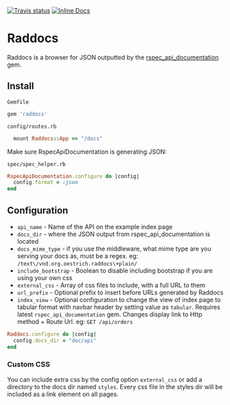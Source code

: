 [![Travis status](https://secure.travis-ci.org/smartlogic/raddocs.png)](https://secure.travis-ci.org/smartlogic/raddocs)
[![Inline Docs](http://inch-ci.org/github/smartlogic/raddocs.png)](http://inch-ci.org/github/smartlogic/raddocs)


# Raddocs

Raddocs is a browser for JSON outputted by the [rspec_api_documentation](http://github.com/zipmark/rspec_api_documentation) gem.

## Install

`Gemfile`
```ruby
gem 'raddocs'
```

`config/routes.rb`

```ruby
  mount Raddocs::App => "/docs"
```

Make sure RspecApiDocumentation is generating JSON:

`spec/spec_helper.rb`

```ruby
RspecApiDocumentation.configure do |config|
  config.format = :json
end
```


## Configuration
* `api_name` - Name of the API on the example index page
* `docs_dir` - where the JSON output from rspec_api_documentation is located
* `docs_mime_type` - if you use the middleware, what mime type are you serving your docs as, must be a regex. eg: `/text\/vnd.org.oestrich.raddocs\+plain/`
* `include_bootstrap` - Boolean to disable including bootstrap if you are using your own css
* `external_css` - Array of css files to include, with a full URL to them
* `url_prefix` - Optional prefix to insert before URLs generated by Raddocs
* `index_view` - Optional configuration to change the view of index page to tabular format with navbar header by setting value as `tabular`. Requires latest `rspec_api_documentation` gem. Changes display link to Http method + Route Url. eg: `GET /api/orders`

```ruby
Raddocs.configure do |config|
  config.docs_dir = "doc/api"
end
```

### Custom CSS

You can include extra css by the config option `external_css` or add a directory to the docs dir named `styles`. Every css file in the styles dir will be included as a link element on all pages.
